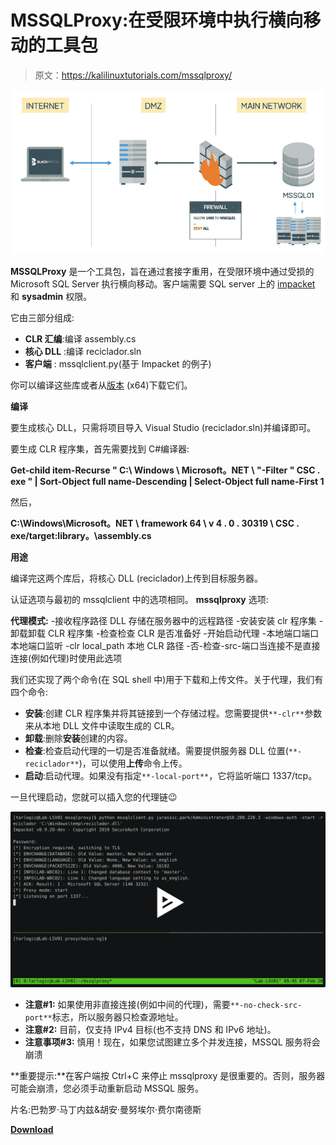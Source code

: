 # MSSQLProxy:在受限环境中执行横向移动的工具包

> 原文：<https://kalilinuxtutorials.com/mssqlproxy/>

[![MSSQLProxy : A Toolkit To Perform Lateral Movement In Restricted Environments](img//e394810404bac606296103f724c92577.png "MSSQLProxy : A Toolkit To Perform Lateral Movement In Restricted Environments")](https://1.bp.blogspot.com/-dbLrQmQavuQ/XoCMoOYgnXI/AAAAAAAAFxQ/IftIW5JjyuckeOcsQGzvpq2vHw9UhF67gCLcBGAsYHQ/s1600/mssqlproxy%25281%2529.png)

**MSSQLProxy** 是一个工具包，旨在通过套接字重用，在受限环境中通过受损的 Microsoft SQL Server 执行横向移动。客户端需要 SQL server 上的 [impacket](https://github.com/SecureAuthCorp/impacket) 和 **sysadmin** 权限。

它由三部分组成:

*   **CLR 汇编**:编译 assembly.cs
*   **核心 DLL** :编译 reciclador.sln
*   **客户端** : mssqlclient.py(基于 Impacket 的例子)

你可以编译这些库或者从[版本](https://github.com/blackarrowsec/mssqlproxy/releases) (x64)下载它们。

**编译**

要生成核心 DLL，只需将项目导入 Visual Studio (reciclador.sln)并编译即可。

要生成 CLR 程序集，首先需要找到 C#编译器:

**Get-child item-Recurse " C:\ Windows \ Microsoft。NET \ "-Filter " CSC . exe " | Sort-Object full name-Descending | Select-Object full name-First 1**

然后，

**C:\Windows\Microsoft。NET \ framework 64 \ v 4 . 0 . 30319 \ CSC . exe/target:library。\assembly.cs**

**用途**

编译完这两个库后，将核心 DLL (reciclador)上传到目标服务器。

认证选项与最初的 mssqlclient 中的选项相同。 **mssqlproxy** 选项:

**代理模式:**
-接收程序路径 DLL 存储在服务器中的远程路径
-安装安装 clr 程序集
-卸载卸载 CLR 程序集
-检查检查 CLR 是否准备好
-开始启动代理
-本地端口端口本地端口监听
-clr local_path 本地 CLR 路径
-否-检查-src-端口当连接不是直接连接(例如代理)时使用此选项

我们还实现了两个命令(在 SQL shell 中)用于下载和上传文件。关于代理，我们有四个命令:

*   **安装**:创建 CLR 程序集并将其链接到一个存储过程。您需要提供`**-clr**`参数来从本地 DLL 文件中读取生成的 CLR。
*   **卸载**:删除**安装**创建的内容。
*   **检查**:检查启动代理的一切是否准备就绪。需要提供服务器 DLL 位置(`**-reciclador**`)，可以使用**上传**命令上传。
*   **启动**:启动代理。如果没有指定`**-local-port**`，它将监听端口 1337/tcp。

一旦代理启动，您就可以插入您的代理链😉

[![](img//dc719ee110d734b635e142bb5f9e3cda.png)](https://asciinema.org/a/298949)

*   **注意#1:** 如果使用非直接连接(例如中间的代理)，需要`**-no-check-src-port**`标志，所以服务器只检查源地址。
*   **注意#2:** 目前，仅支持 IPv4 目标(也不支持 DNS 和 IPv6 地址)。
*   **注意事项#3:** 慎用！现在，如果您试图建立多个并发连接，MSSQL 服务将会崩溃

**重要提示:**在客户端按 Ctrl+C 来停止 mssqlproxy 是很重要的。否则，服务器可能会崩溃，您必须手动重新启动 MSSQL 服务。

片名:巴勃罗·马丁内兹&胡安·曼努埃尔·费尔南德斯

[**Download**](https://github.com/blackarrowsec/mssqlproxy)